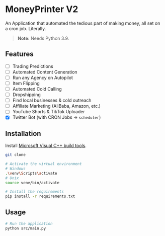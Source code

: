 # MoneyPrinter V2

An Application that automated the tedious part of making money, all set on a cron job.
Literally.

> **Note:** Needs Python 3.9.

## Features

- [ ] Trading Predictions
- [ ] Automated Content Generation
- [ ] Run any Agency on Autopilot
- [ ] Item Flipping
- [ ] Automated Cold Calling
- [ ] Dropshipping
- [ ] Find local businesses & cold outreach
- [ ] Affiliate Marketing (AliBaba, Amazon, etc.)
- [ ] YouTube Shorts & TikTok Uploader
- [x] Twitter Bot (with CRON Jobs => `scheduler`)

## Installation

Install [Microsoft Visual C++ build tools](https://visualstudio.microsoft.com/de/visual-cpp-build-tools/).

```bash
git clone

# Activate the virtual environment
# Windows
.\venv\Scripts\activate
# Unix
source venv/bin/activate

# Install the requirements
pip install -r requirements.txt
```

## Usage

```bash
# Run the application
python src/main.py
```